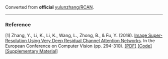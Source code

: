 Converted from **official** [yulunzhang/RCAN](https://github.com/yulunzhang/RCAN/tree/d4e7bb8854ae05d538f93fab54383c5a04c83139).

---

### Reference
[1] Zhang, Y., Li, K., Li, K., Wang, L., Zhong, B., & Fu, Y. (2018). [Image Super-Resolution Using Very Deep Residual Channel Attention Networks](https://link.springer.com/chapter/10.1007/978-3-030-01234-2_18). In the European Conference on Computer Vision (pp. 294-310). [[PDF]](http://openaccess.thecvf.com/content_ECCV_2018/papers/Yulun_Zhang_Image_Super-Resolution_Using_ECCV_2018_paper.pdf) [[Code]](https://github.com/yulunzhang/RCAN) [[Supplementary Material]](http://yulunzhang.com/papers/ECCV-2018-RCAN_supp.pdf)
